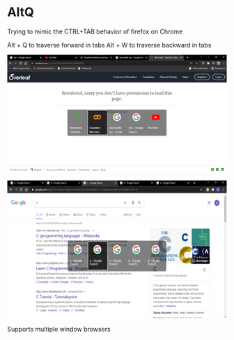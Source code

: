 # AltQ
Trying to mimic the CTRL+TAB behavior of firefox on Chrome

Alt + Q to traverse forward in tabs
Alt + W to traverse backward in tabs

![Screenshot](./src/images/ss.png)

![Screenshot](./src/images/ss2.png)

Supports multiple window browsers
